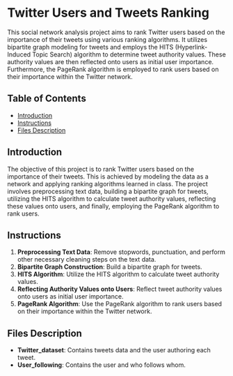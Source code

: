 # Twitter Users and Tweets Ranking

This social network analysis project aims to rank Twitter users based on the importance of their tweets using various ranking algorithms. It utilizes bipartite graph modeling for tweets and employs the HITS (Hyperlink-Induced Topic Search) algorithm to determine tweet authority values. These authority values are then reflected onto users as initial user importance. Furthermore, the PageRank algorithm is employed to rank users based on their importance within the Twitter network.

## Table of Contents

- [Introduction](#introduction)
- [Instructions](#instructions)
- [Files Description](#files-description)


## Introduction

The objective of this project is to rank Twitter users based on the importance of their tweets. This is achieved by modeling the data as a network and applying ranking algorithms learned in class. The project involves preprocessing text data, building a bipartite graph for tweets, utilizing the HITS algorithm to calculate tweet authority values, reflecting these values onto users, and finally, employing the PageRank algorithm to rank users.

## Instructions

1. **Preprocessing Text Data**: Remove stopwords, punctuation, and perform other necessary cleaning steps on the text data.
2. **Bipartite Graph Construction**: Build a bipartite graph for tweets.
3. **HITS Algorithm**: Utilize the HITS algorithm to calculate tweet authority values.
4. **Reflecting Authority Values onto Users**: Reflect tweet authority values onto users as initial user importance.
5. **PageRank Algorithm**: Use the PageRank algorithm to rank users based on their importance within the Twitter network.

## Files Description

- **Twitter_dataset**: Contains tweets data and the user authoring each tweet.
- **User_following**: Contains the user and who follows whom.

